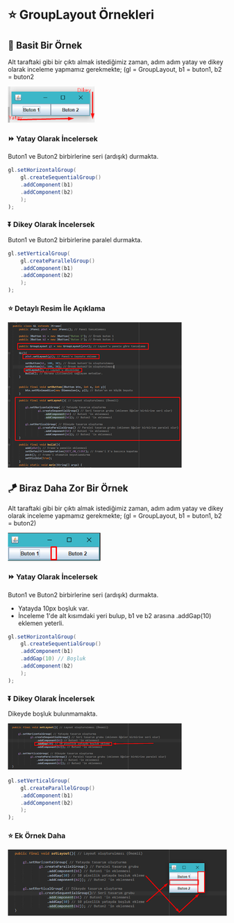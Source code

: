 # ⭐ GroupLayout Örnekleri

## 🎈 Basit Bir Örnek

Alt taraftaki gibi bir çıktı almak istediğimiz zaman, adım adım yatay ve dikey olarak inceleme yapmamız gerekmekte; \(gl = GroupLayout, b1 = buton1, b2 = buton2

![](../../.gitbook/assets/image%20%2812%29.png)

### ⏩ Yatay Olarak İncelersek

Buton1 ve Buton2 birbirlerine seri \(ardışık\) durmakta.

```java
gl.setHorizontalGroup(
    gl.createSequentialGroup()
    .addComponent(b1)
    .addComponent(b2)
    );
);
```

### ⏬ Dikey Olarak İncelersek

Buton1 ve Buton2 birbirlerine paralel durmakta.

```java
gl.setVerticalGroup(
    gl.createParallelGroup()
    .addComponent(b1)
    .addComponent(b2)
    );
);
```

### ⭐ Detaylı Resim İle Açıklama

![](../../.gitbook/assets/image%20%2811%29.png)

## 🪁 Biraz Daha Zor Bir Örnek

Alt taraftaki gibi bir çıktı almak istediğimiz zaman, adım adım yatay ve dikey olarak inceleme yapmamız gerekmekte; \(gl = GroupLayout, b1 = buton1, b2 = buton2\)

![](../../.gitbook/assets/image%20%2813%29.png)

### ⏩ Yatay Olarak İncelersek

Buton1 ve Buton2 birbirlerine seri \(ardışık\) durmakta.

* Yatayda 10px boşluk var.
* İnceleme 1'de alt kısımdaki yeri bulup, b1 ve b2 arasına .addGap\(10\) eklemen yeterli.

```java
gl.setHorizontalGroup(
    gl.createSequentialGroup()
    .addComponent(b1)
    .addGap(10) // Boşluk
    .addComponent(b2)
    );
);
```

### ⏬ Dikey Olarak İncelersek

Dikeyde boşluk bulunmamakta.

![](../../.gitbook/assets/image%20%282%29.png)

```java
gl.setVerticalGroup(
    gl.createParallelGroup()
    .addComponent(b1)
    .addComponent(b2)
    );
);
```

### ⭐ Ek Örnek Daha

![](../../.gitbook/assets/image%20%288%29.png)

## 

